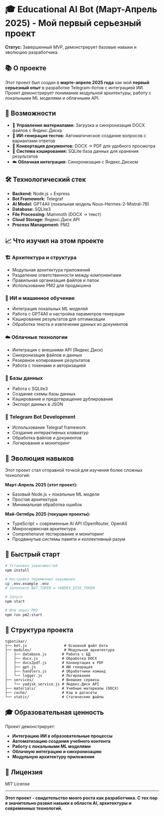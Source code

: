 # 🎓 Educational AI Bot (Март-Апрель 2025) - Мой первый серьезный проект

**Статус:** Завершенный MVP, демонстрирует базовые навыки и эволюцию разработчика

## 📚 О проекте

Этот проект был создан в **марте-апреле 2025 года** как мой **первый серьезный опыт** в разработке Telegram-ботов с интеграцией ИИ. Проект демонстрирует понимание модульной архитектуры, работу с локальными ML моделями и облачными API.

## 🚀 Возможности

- 📂 **Управление материалами:** Загрузка и синхронизация DOCX файлов с Яндекс.Диска
- 🤖 **ИИ-генерация тестов:** Автоматическое создание вопросов с вариантами ответов
- 📄 **Конвертация документов:** DOCX → PDF для удобного просмотра
- 💾 **Система кэширования:** SQLite база данных для хранения результатов
- ☁️ **Облачная интеграция:** Синхронизация с Яндекс.Диском

## 🛠️ Технологический стек

- **Backend:** Node.js + Express
- **Bot Framework:** Telegraf
- **AI Model:** GPT4All (локальная модель Nous-Hermes-2-Mistral-7B)
- **Database:** SQLite3
- **File Processing:** Mammoth (DOCX → текст)
- **Cloud Storage:** Яндекс.Диск API
- **Process Management:** PM2

## 📈 Что изучил на этом проекте

### 🏗️ Архитектура и структура
- Модульная архитектура приложений
- Разделение ответственности между компонентами
- Правильная организация файлов и папок
- Использование PM2 для продакшена

### 🤖 ИИ и машинное обучение
- Интеграция локальных ML моделей
- Работа с GPT4All и настройка параметров генерации
- Кэширование результатов для оптимизации
- Обработка текста и извлечение данных из документов

### ☁️ Облачные технологии
- Интеграция с внешними API (Яндекс.Диск)
- Синхронизация файлов и данных
- Резервное копирование результатов
- Работа с токенами и авторизацией

### 💾 Базы данных
- Работа с SQLite3
- Создание схемы базы данных
- Кэширование и предотвращение дублирования
- Экспорт данных в JSON

### 📱 Telegram Bot Development
- Использование Telegraf framework
- Создание интерактивных клавиатур
- Обработка файлов и документов
- Логирование и мониторинг

## 🎯 Эволюция навыков

Этот проект стал отправной точкой для изучения более сложных технологий:

**Март-Апрель 2025 (этот проект):**
- Базовый Node.js + локальные ML модели
- Простая архитектура
- Минимальная обработка ошибок

**Май-Октябрь 2025 (текущие проекты):**
- TypeScript + современные AI API (OpenRouter, OpenAI)
- Микросервисная архитектура
- Comprehensive тестирование и мониторинг
- Продвинутые системы памяти и коллективный разум

## 🚀 Быстрый старт

```bash
# Установка зависимостей
npm install

# Настройка переменных окружения
cp .env.example .env
# Заполните BOT_TOKEN и YANDEX_DISK_TOKEN

# Запуск
npm start

# Или через PM2
npm run pm2:start
```

## 📁 Структура проекта

```
tgbotikar/
├── bot.js                 # Основной файл бота
├── modules/               # Модульная архитектура
│   ├── database.js       # Работа с БД
│   ├── docx.js           # Обработка DOCX
│   ├── docx2pdf.js       # Конвертация в PDF
│   ├── gpt.js            # ИИ генерация
│   ├── handlers.js       # Обработчики команд
│   └── logger.js         # Логирование
├── services/             # Внешние сервисы
│   └── yadisk_service.js # Яндекс.Диск API
├── materials/            # Учебные материалы (DOCX)
├── cache/                # Кэш и датасеты
└── static/               # Статические файлы
```

## 🎓 Образовательная ценность

Проект демонстрирует:
- **Интеграцию ИИ в образовательные процессы**
- **Автоматизацию создания учебного контента**
- **Работу с локальными ML моделями**
- **Облачную интеграцию и синхронизацию**
- **Модульную архитектуру приложения**

## 📝 Лицензия

MIT License

---

**Этот проект - свидетельство моего роста как разработчика. С тех пор я значительно развил навыки в области AI, архитектуры и современных технологий.**
